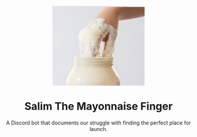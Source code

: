 <p align="center">
  <img src="./assets/img/logo.jpg" width="250" align="center">
  
  <h1 align="center">Salim The Mayonnaise Finger</h1>
  <p align="center">A Discord bot that documents our struggle with finding the perfect place for launch.</p>
</p>
